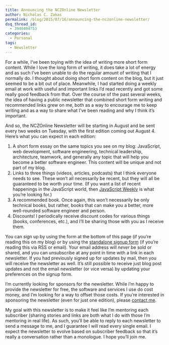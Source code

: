 ```yaml
---
title: Announcing the NCZOnline Newsletter
author: Nicholas C. Zakas
permalink: /blog/2015/07/16/announcing-the-nczonline-newsletter/
dsq_thread_id:
  - 3940404753
categories:
  - Personal
tags:
  - Newsletter
---
```

For a while, I&#8217;ve been toying with the idea of writing more short form content. While I love the long form of writing, it does take a lot of energy and as such I&#8217;ve been unable to do the regular amount of writing that I normally do. I thought about doing short form content on the blog, but it just seemed to be a bit out of place. Meanwhile, I had started doing a weekly email at work with useful and important links I&#8217;d read recently and got some really good feedback from that. Over the course of the past several weeks, the idea of having a public newsletter that combined short form writing and recommended links grew on me, both as a way to encourage me to keep writing and as a way to share what I&#8217;ve been reading and why I think it&#8217;s important.

And so, the NCZOnline Newsletter will be starting in August and be sent every two weeks on Tuesday, with the first edition coming out August 4. Here&#8217;s what you can expect in each edition:

  1. A short form essay on the same topics you see on my blog: JavaScript, web development, software engineering, technical leadership, architecture, teamwork, and generally any topic that will help you become a better software engineer. This content will be unique and not part of my blog.
  2. Links to three things (videos, articles, podcasts) that I think everyone needs to see. These won&#8217;t all necessarily be recent, but they will all be guaranteed to be worth your time. (If you want a list of recent happenings in the JavaScript world, then [JavaScript Weekly][1] is what you&#8217;re looking for.)
  3. A recommended book. Once again, this won&#8217;t necessarily be only technical books, but rather, books that can make you a better, more well-rounded software engineer and person.
  4. Discounts! I periodically receive discount codes for various things (books, conferences, etc.), and I&#8217;ll be sharing those with you as I receive them.

You can sign up by using the form at the bottom of this page (if you&#8217;re reading this on my blog) or by using the [standalone signup form][2] (if you&#8217;re reading this via RSS or email). Your email address will *never* be sold or shared, and you can unsubscribe at any point in time with a link in each newsletter. If you had previously signed up for updates by mail, then you will receive the newsletter as well. It&#8217;s still possible to receive just blog post updates and not the email newsletter (or vice versa) by updating your preferences on the signup form.

I&#8217;m currently looking for sponsors for the newsletter. While I&#8217;m happy to provide the newsletter for free, the software and services I use do cost money, and I&#8217;m looking for a way to offset those costs. If you&#8217;re interested in sponsoring the newsletter (even for just one edition), please [contact me][3].

My goal with this newsletter is to make it feel like I&#8217;m mentoring each subscriber (sharing stories and links are both what I do with those I&#8217;m mentoring in real life). As such, you&#8217;ll be able to reply to each newsletter to send a message to me, and I guarantee I will read every single email. I expect the newsletter to evolve based on subscriber feedback so that it&#8217;s really a conversation rather than a monologue. I hope you&#8217;ll join me.

 [1]: http://javascriptweekly.com
 [2]: http://eepurl.com/bsalf1
 [3]: http://nczonline.net/contact

